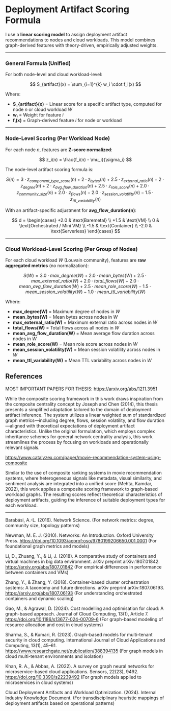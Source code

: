 # Deployment Artifact Scoring Formula

I use a **linear scoring model** to assign deployment artifact recommendations to nodes and cloud workloads. This model combines graph-derived features with theory-driven, empirically adjusted weights.

---

### General Formula (Unified)

For both node-level and cloud workload-level:

$$
S_{artifact}(x) = \sum_{i=1}^{k} w_i \cdot f_i(x)
$$

Where:
- **S_{artifact}(x)** = Linear score for a specific artifact type, computed for node *n* or cloud workload *W*
- **wᵢ** = Weight for feature *i* 
- **fᵢ(x)** = Graph-derived feature *i* for node or workload

---

### Node-Level Scoring (Per Workload Node)

For each node *n*, features are **Z-score normalized**:

$$
z_i(n) = \frac{f_i(n) - \mu_i}{\sigma_i}
$$

The node-level artifact scoring formula is:

$$
S(n) = 3 \cdot z_{component\_type\_score}(n) + 2 \cdot z_{bytes}(n) + 2.5 \cdot z_{external\_ratio}(n) + 2 \cdot z_{degree}(n) + 2 \cdot z_{avg\_flow\_duration}(n) + 2.5 \cdot z_{role\_score}(n) + 2.0 \cdot z_{community\_size}(n) + 2.0 \cdot z_{flows}(n) - 2.0 \cdot z_{session\_volatility}(n) - 1.5 \cdot z_{ttl\_variability}(n)
$$

With an artifact-specific adjustment for **avg_flow_duration(n)**:

$$
d =
\begin{cases}
+2.0 & \text{Baremetal} \\
+1.5 & \text{VM} \\
0 & \text{Orchestrated / Mini VM} \\
-1.5 & \text{Container} \\
-2.0 & \text{Serverless}
\end{cases}
$$

---

### Cloud Workload-Level Scoring (Per Group of Nodes)

For each cloud workload *W* (Louvain community), features are **raw aggregated metrics** (no normalization):

$$
S(W) = 3.0 \cdot max\_degree(W) + 2.0 \cdot mean\_bytes(W) + 2.5 \cdot max\_external\_ratio(W) + 2.0 \cdot total\_flows(W) + 2.0 \cdot mean\_avg\_flow\_duration(W) + 2.5 \cdot mean\_role\_score(W) - 1.5 \cdot mean\_session\_volatility(W) - 1.0 \cdot mean\_ttl\_variability(W)
$$

Where:
- **max_degree(W)** = Maximum degree of nodes in *W*
- **mean_bytes(W)** = Mean bytes across nodes in *W*
- **max_external_ratio(W)** = Maximum external ratio across nodes in *W*
- **total_flows(W)** = Total flows across all nodes in *W*
- **mean_avg_flow_duration(W)** = Mean average flow duration across nodes in *W*
- **mean_role_score(W)** = Mean role score across nodes in *W*
- **mean_session_volatility(W)** = Mean session volatility across nodes in *W*
- **mean_ttl_variability(W)** = Mean TTL variability across nodes in *W*



## References

MOST IMPORTANT PAPERS FOR THESIS:
https://arxiv.org/abs/1211.3951 

While the composite scoring framework in this work draws inspiration from the composite centrality concept by Joseph and Chen (2014), this thesis presents a simplified adaptation tailored to the domain of deployment artifact inference. The system utilizes a linear weighted sum of standardized graph metrics—including degree, flows, session volatility, and flow duration—aligned with theoretical expectations of deployment artifact characteristics. Unlike the original formulation, which employs complex inheritance schemes for general network centrality analysis, this work streamlines the process by focusing on workloads and operationally relevant signals.

https://www.catalyzex.com/paper/movie-recommendation-system-using-composite

Similar to the use of composite ranking systems in movie recommendation systems, where heterogeneous signals like metadata, visual similarity, and sentiment analysis are integrated into a unified score (Mehta, Kamdar, 2022), this work applies a composite scoring framework to graph-based workload graphs. The resulting scores reflect theoretical characteristics of deployment artifacts, guiding the inference of suitable deployment types for each workload.

------------
Barabási, A.-L. (2016). Network Science. 
(For network metrics: degree, community size, topology patterns)

Newman, M. E. J. (2010). Networks: An Introduction. Oxford University Press. https://doi.org/10.1093/acprof:oso/9780199206650.001.0001
(For foundational graph metrics and models)

Li, D., Zhuang, Y., & Li, J. (2018). A comparative study of containers and virtual machines in big data environment. arXiv preprint arXiv:1807.01842. https://arxiv.org/abs/1807.01842
(For empirical differences in performance between containers and VMs)

Zhang, Y., & Zhang, Y. (2018). Container-based cluster orchestration systems: A taxonomy and future directions. arXiv preprint arXiv:1807.06193. https://arxiv.org/abs/1807.06193
(For understanding orchestrated containers and dynamic scaling)

Gao, M., & Agrawal, D. (2024). Cost modelling and optimisation for cloud: A graph-based approach. Journal of Cloud Computing, 13(1), Article 7. https://doi.org/10.1186/s13677-024-00709-6
(For graph-based modeling of resource allocation and cost in cloud systems)

Sharma, S., & Kumari, R. (2023). Graph-based models for multi-tenant security in cloud computing. International Journal of Cloud Applications and Computing, 13(1), 45–61. https://www.researchgate.net/publication/388394135
(For graph models in cloud multi-tenant environments and isolation)

Khan, R. A., & Abbas, A. (2022). A survey on graph neural networks for microservice-based cloud applications. Sensors, 22(23), 9492. https://doi.org/10.3390/s22239492
(For graph models applied to microservices in cloud systems)

Cloud Deployment Artifacts and Workload Optimization. (2024). Internal Industry Knowledge Document.
(For transdisciplinary heuristic mappings of deployment artifacts based on operational patterns)

